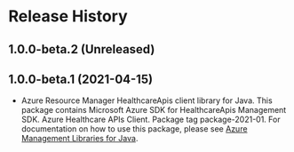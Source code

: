 # Release History

## 1.0.0-beta.2 (Unreleased)


## 1.0.0-beta.1 (2021-04-15)

- Azure Resource Manager HealthcareApis client library for Java. This package contains Microsoft Azure SDK for HealthcareApis Management SDK. Azure Healthcare APIs Client. Package tag package-2021-01. For documentation on how to use this package, please see [Azure Management Libraries for Java](https://aka.ms/azsdk/java/mgmt).
